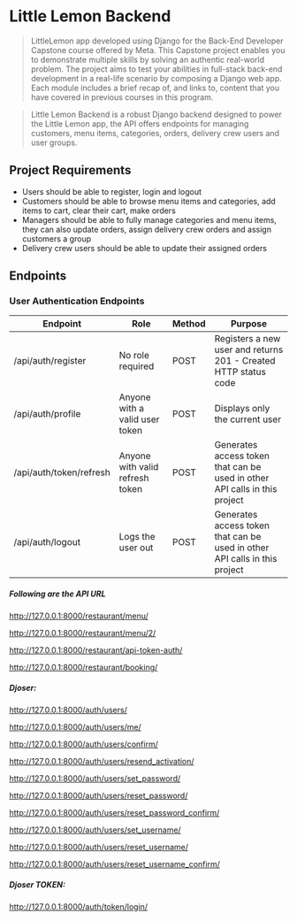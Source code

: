 # Little Lemon Backend

> LittleLemon app developed using Django for the Back-End Developer Capstone course offered by Meta. This Capstone project enables you to demonstrate multiple skills by solving an authentic real-world problem. The project aims to test your abilities in full-stack back-end development in a real-life scenario by composing a Django web app. Each module includes a brief recap of, and links to, content that you have covered in previous courses in this program.

> Little Lemon Backend is a robust Django backend designed to power the Little Lemon app, the API offers endpoints for managing customers, menu items, categories, orders, delivery crew users and user groups.


## Project Requirements

- Users should be able to register, login and logout
- Customers should be able to browse menu items and categories, add items to cart, clear their cart, make orders
- Managers should be able to fully manage categories and menu items, they can also update orders, assign delivery crew orders and assign customers a group
- Delivery crew users should be able to update their assigned orders



## Endpoints

### User Authentication Endpoints

| Endpoint                | Role                            | Method | Purpose                                                                    |
| ----------------------- | ------------------------------- | ------ | -------------------------------------------------------------------------- |
| /api/auth/register      | No role required                | POST   | Registers a new user and returns 201 - Created HTTP status code            |
| /api/auth/profile       | Anyone with a valid user token  | POST   | Displays only the current user                                             |
| /api/auth/token/refresh | Anyone with valid refresh token | POST   | Generates access token that can be used in other API calls in this project |
| /api/auth/logout        | Logs the user out               | POST   | Generates access token that can be used in other API calls in this project |

##### Following are the API URL

http://127.0.0.1:8000/restaurant/menu/ 

http://127.0.0.1:8000/restaurant/menu/2/

http://127.0.0.1:8000/restaurant/api-token-auth/

http://127.0.0.1:8000/restaurant/booking/ 



##### Djoser:
http://127.0.0.1:8000/auth/users/

http://127.0.0.1:8000/auth/users/me/

http://127.0.0.1:8000/auth/users/confirm/

http://127.0.0.1:8000/auth/users/resend_activation/

http://127.0.0.1:8000/auth/users/set_password/

http://127.0.0.1:8000/auth/users/reset_password/

http://127.0.0.1:8000/auth/users/reset_password_confirm/

http://127.0.0.1:8000/auth/users/set_username/

http://127.0.0.1:8000/auth/users/reset_username/

http://127.0.0.1:8000/auth/users/reset_username_confirm/


##### Djoser TOKEN:
http://127.0.0.1:8000/auth/token/login/


